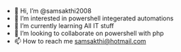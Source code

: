- 👋 Hi, I’m @samsakthi2008
- 👀 I’m interested in powershell integerated automations
- 🌱 I’m currently learning All IT stuff
- 💞️ I’m looking to collaborate on powershell with php
- 📫 How to reach me samsakthi@hotmail.com

<!---
samsakthi2008/samsakthi2008 is a ✨ special ✨ repository because its `README.md` (this file) appears on your GitHub profile.
You can click the Preview link to take a look at your changes.
--->
